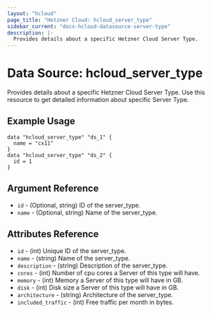 ```yaml
---
layout: "hcloud"
page_title: "Hetzner Cloud: hcloud_server_type"
sidebar_current: "docs-hcloud-datasource-server-type"
description: |-
  Provides details about a specific Hetzner Cloud Server Type.
---
```

# Data Source: hcloud_server_type
Provides details about a specific Hetzner Cloud Server Type.
Use this resource to get detailed information about specific Server Type.

## Example Usage
```hcl
data "hcloud_server_type" "ds_1" {
  name = "cx11"
}
data "hcloud_server_type" "ds_2" {
  id = 1
}
```
## Argument Reference
- `id` - (Optional, string) ID of the server_type.
- `name` - (Optional, string) Name of the server_type.

## Attributes Reference
- `id` - (int) Unique ID of the server_type.
- `name` - (string) Name of the server_type.
- `description` - (string) Description of the server_type.
- `cores` - (int) Number of cpu cores a Server of this type will have.
- `memory` - (int) Memory a Server of this type will have in GB.
- `disk` - (int) Disk size a Server of this type will have in GB.
- `architecture` - (string) Architecture of the server_type.
- `included_traffic` - (int) Free traffic per month in bytes.
